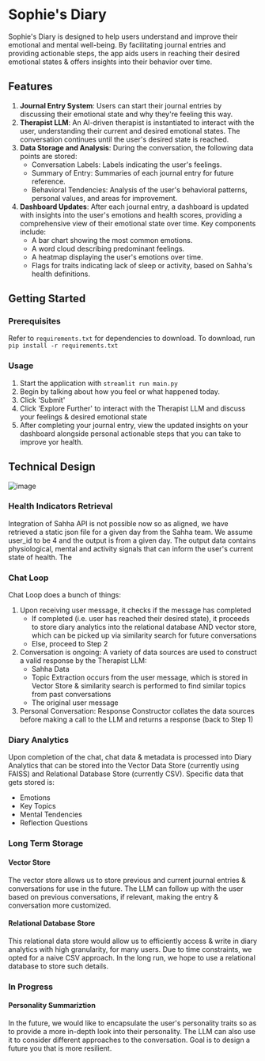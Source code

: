 # Sophie's Diary
Sophie's Diary is designed to help users understand and improve their emotional and mental well-being. By facilitating journal entries and providing actionable steps, the app aids users in reaching their desired emotional states & offers insights into their behavior over time.

## Features
1. **Journal Entry System**: Users can start their journal entries by discussing their emotional state and why they're feeling this way.
2. **Therapist LLM**: An AI-driven therapist is instantiated to interact with the user, understanding their current and desired emotional states. The conversation continues until the user's desired state is reached.
3. **Data Storage and Analysis**: During the conversation, the following data points are stored:
    - Conversation Labels: Labels indicating the user's feelings.
    - Summary of Entry: Summaries of each journal entry for future reference.
    - Behavioral Tendencies: Analysis of the user's behavioral patterns, personal values, and areas for improvement.
4. **Dashboard Updates**: After each journal entry, a dashboard is updated with insights into the user's emotions and health scores, providing a comprehensive view of their emotional state over time. Key components include:
    - A bar chart showing the most common emotions.
    - A word cloud describing predominant feelings.
    - A heatmap displaying the user's emotions over time.
    - Flags for traits indicating lack of sleep or activity, based on Sahha's health definitions.

## Getting Started

### Prerequisites
Refer to `requirements.txt` for dependencies to download. To download, run `pip install -r requirements.txt`

### Usage
1. Start the application with `streamlit run main.py`
2. Begin by talking about how you feel or what happened today.
3. Click 'Submit'
4. Click 'Explore Further' to interact with the Therapist LLM and discuss your feelings & desired emotional state
5. After completing your journal entry, view the updated insights on your dashboard alongside personal actionable steps that you can take to improve yor health.

## Technical Design

![image](https://github.com/kenliong/sophie_diary/assets/52147112/9cf7e993-cb33-4959-8458-0c5a03bc3e4c)

### Health Indicators Retrieval

Integration of Sahha API is not possible now so as aligned, we have retrieved a static json file for a given day from the Sahha team. We assume user_id to be 4 and the output is from a given day. The output data contains physiological, mental and activity signals that can inform the user's current state of health. The

### Chat Loop

Chat Loop does a bunch of things:
1. Upon receiving user message, it checks if the message has completed
    - If completed (i.e. user has reached their desired state), it proceeds to store diary analytics into the relational database AND vector store, which can be picked up via similarity search for future conversations
    - Else, proceed to Step 2
2. Conversation is ongoing: A variety of data sources are used to construct a valid response by the Therapist LLM:
    - Sahha Data
    - Topic Extraction occurs from the user message, which is stored in Vector Store & similarity search is performed to find similar topics from past conversations
    - The original user message
3. Personal Conversation: Response Constructor collates the data sources before making a call to the LLM and returns a response (back to Step 1)


### Diary Analytics

Upon completion of the chat, chat data & metadata is processed into Diary Analytics that can be stored into the Vector Data Store (currently using FAISS) and Relational Database Store (currently CSV). Specific data that gets stored is:

- Emotions
- Key Topics
- Mental Tendencies
- Reflection Questions

### Long Term Storage

#### Vector Store

The vector store allows us to store previous and current journal entries & conversations for use in the future. The LLM can follow up with the user based on previous conversations, if relevant, making the entry & conversation more customized.

#### Relational Database Store

This relational data store would allow us to efficiently access & write in diary analytics with high granularity, for many users. Due to time constraints, we opted for a naive CSV approach. In the long run, we hope to use a relational database to store such details.

### In Progress

#### Personality Summariztion

In the future, we would like to encapsulate the user's personality traits so as to provide a more in-depth look into their personality. The LLM can also use it to consider different approaches to the conversation. Goal is to design a future you that is more resilient.
